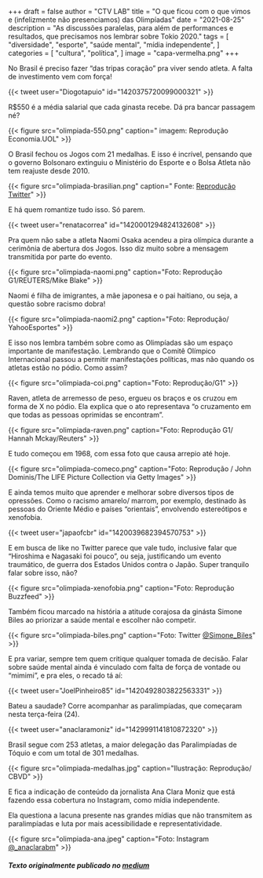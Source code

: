 +++
draft = false
author = "CTV LAB"
title = "O que ficou com o que vimos e (infelizmente não presenciamos) das Olimpíadas"
date = "2021-08-25"
description = "As discussões paralelas, para além de performances e resultados, que precisamos nos lembrar sobre Tokio 2020."
tags = [
    "diversidade",
    "esporte",
    "saúde mental",
    "mídia independente",
]
categories = [
    "cultura",
    "política",
]
image = "capa-vermelha.png"
+++

No Brasil é preciso fazer “das tripas coração” pra viver sendo atleta. A falta de investimento vem com força!

{{< tweet user="Diogotapuio" id="1420375720099000321" >}}

R$550 é a média salarial que cada ginasta recebe. Dá pra bancar passagem né?

{{< figure src="olimpiada-550.png" caption=" imagem: Reprodução Economia.UOL" >}}

O Brasil fechou os Jogos com 21 medalhas. E isso é incrível, pensando que o governo Bolsonaro extinguiu o Ministério do Esporte e o Bolsa Atleta não tem reajuste desde 2010.

{{< figure src="olimpiada-brasilian.png" caption=" Fonte: [Reprodução Twitter](<https://twitter.com/hey_mika/status/1365271815350849538>)" >}}

E há quem romantize tudo isso. Só parem.

{{< tweet user="renatacorrea" id="1420001294824132608" >}}

Pra quem não sabe a atleta Naomi Osaka acendeu a pira olímpica durante a cerimônia de abertura dos Jogos. Isso diz muito sobre a mensagem transmitida por parte do evento.

{{< figure src="olimpiada-naomi.png" caption="Foto: Reprodução G1/REUTERS/Mike Blake" >}}

Naomi é filha de imigrantes, a mãe japonesa e o pai haitiano, ou seja, a questão sobre racismo dobra!

{{< figure src="olimpiada-naomi2.png" caption="Foto: Reprodução/ YahooEsportes" >}}

E isso nos lembra também sobre como as Olimpíadas são um espaço importante de manifestação. Lembrando que o Comitê Olímpico Internacional passou a permitir manifestações políticas, mas não quando os atletas estão no pódio. Como assim?

{{< figure src="olimpiada-coi.png" caption="Foto: Reprodução/G1" >}}

Raven, atleta de arremesso de peso, ergueu os braços e os cruzou em forma de X no pódio. Ela explica que o ato representava “o cruzamento em que todas as pessoas oprimidas se encontram”.

{{< figure src="olimpiada-raven.png" caption="Foto: Reprodução G1/ Hannah Mckay/Reuters" >}}

E tudo começou em 1968, com essa foto que causa arrepio até hoje.

{{< figure src="olimpiada-comeco.png" caption="Foto: Reprodução / John Dominis/The LIFE Picture Collection via Getty Images" >}}

E ainda temos muito que aprender e melhorar sobre diversos tipos de opressões. Como o racismo amarelo/ marrom, por exemplo, destinado às pessoas do Oriente Médio e países “orientais”, envolvendo estereótipos e xenofobia.

{{< tweet user="japaofcbr" id="1420039682394570753" >}}

E em busca de like no Twitter parece que vale tudo, inclusive falar que “Hiroshima e Nagasaki foi pouco”, ou seja, justificando um evento traumático, de guerra dos Estados Unidos contra o Japão. Super tranquilo falar sobre isso, não?

{{< figure src="olimpiada-xenofobia.png" caption="Foto: Reprodução Buzzfeed" >}}

Também ficou marcado na história a atitude corajosa da ginásta Simone Biles ao priorizar a saúde mental e escolher não competir.

{{< figure src="olimpiada-biles.png" caption="Foto: Twitter [@Simone_Biles](<https://twitter.com/Simone_Biles/status/1428065252051144710>)" >}}

E pra variar, sempre tem quem critique qualquer tomada de decisão. Falar sobre saúde mental ainda é vinculado com falta de força de vontade ou “mimimi”, e pra eles, o recado tá aí:

{{< tweet user="JoelPinheiro85" id="1420492803822563331" >}}

Bateu a saudade? Corre acompanhar as paralimpíadas, que começaram nesta terça-feira (24).

{{< tweet user="anaclaramoniz" id="1429991141810872320" >}}

Brasil segue com 253 atletas, a maior delegação das Paralimpíadas de Tóquio e com um total de 301 medalhas.

{{< figure src="olimpiada-medalhas.jpg" caption="Ilustração: Reprodução/ CBVD" >}}

E fica a indicação de conteúdo da jornalista Ana Clara Moniz que está fazendo essa cobertura no Instagram, como mídia independente.

Ela questiona a lacuna presente nas grandes mídias que não transmitem as paralimpíadas e luta por mais acessibilidade e representatividade.

{{< figure src="olimpiada-ana.jpeg" caption="Foto: Instagram [@_anaclarabm](<https://www.instagram.com/_anaclarabm/?hl=pt-br>)" >}}

##### Texto originalmente publicado no [medium](https://ctv-lab.medium.com/e-vamos-sobre-o-que-ficou-com-o-que-vimos-e-infelizmente-n%C3%A3o-presenciamos-das-olimp%C3%ADadas-8b1bb8566cd0)
